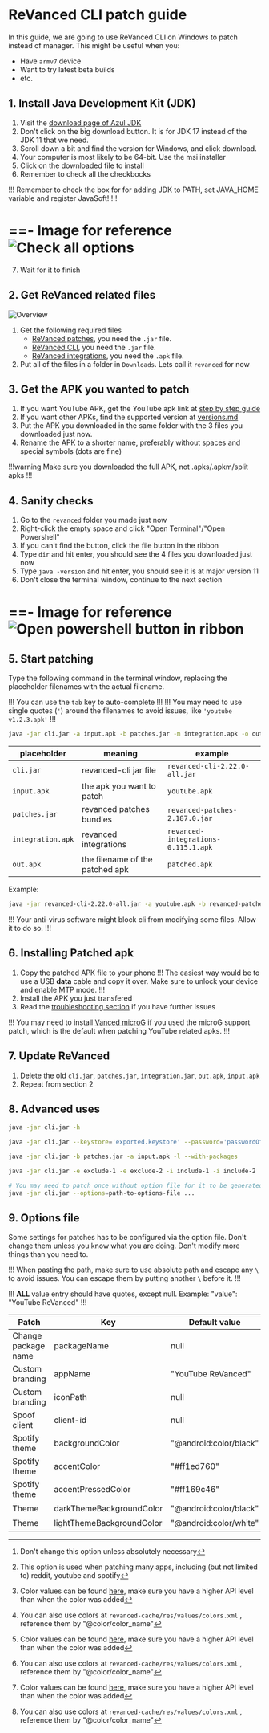 # ReVanced CLI patch guide

In this guide, we are going to use ReVanced CLI on Windows to patch instead of manager. This might be useful when you:

- Have `armv7` device
- Want to try latest beta builds
- etc.

## 1. Install Java Development Kit (JDK)

1. Visit the [download page of Azul JDK](https://www.azul.com/downloads/?version=java-11-lts&package=jdk#zulu)
2. Don't click on the big download button. It is for JDK 17 instead of the JDK 11 that we need.
3. Scroll down a bit and find the version for Windows, and click download. 
4. Your computer is most likely to be 64-bit. Use the msi installer
5. Click on the downloaded file to install
6. Remember to check all the checkbocks

!!!
Remember to check the box for for adding JDK to PATH, set JAVA_HOME variable and register JavaSoft!
!!!

==- Image for reference
![Check all options](https://raw.githubusercontent.com/SodaWithoutSparkles/revanced-troubleshooting-guide/main/screenshots/502-jdk_install.png)
===

7. Wait for it to finish

## 2. Get ReVanced related files

![Overview](https://raw.githubusercontent.com/SodaWithoutSparkles/revanced-troubleshooting-guide/main/screenshots/501-cli-patch-embed.jpg)

1. Get the following required files
    - [ReVanced patches](https://github.com/ReVanced/revanced-patches/releases/latest), you need the `.jar` file.
    - [ReVanced CLI](https://github.com/revanced/revanced-cli/releases/latest), you need the `.jar` file.
    - [ReVanced integrations](https://github.com/revanced/revanced-integrations/releases/latest), you need the `.apk` file.
2. Put all of the files in a folder in `Downloads`. Lets call it `revanced` for now

## 3. Get the APK you wanted to patch

1. If you want YouTube APK, get the YouTube apk link at [step by step guide](https://sodawithoutsparkles.github.io/revanced-troubleshooting-guide/step-by-step/03-get-files/)
2. If you want other APKs, find the supported version at [versions.md](https://sodawithoutsparkles.github.io/revanced-troubleshooting-guide/05-versions/)
3. Put the APK you downloaded in the same folder with the 3 files you downloaded just now.
4. Rename the APK to a shorter name, preferably without spaces and special symbols (dots are fine)

!!!warning
Make sure you downloaded the full APK, not .apks/.apkm/split apks
!!!

## 4. Sanity checks

1. Go to the `revanced` folder you made just now
2. Right-click the empty space and click "Open Terminal"/"Open Powershell"
3. If you can't find the button, click the file button in the ribbon
4. Type `dir` and hit enter, you should see the 4 files you downloaded just now
5. Type `java -version` and hit enter, you should see it is at major version 11
6. Don't close the terminal window, continue to the next section

==- Image for reference
![Open powershell button in ribbon](https://raw.githubusercontent.com/SodaWithoutSparkles/revanced-troubleshooting-guide/main/screenshots/500-open_pwsh.gif)
===

## 5. Start patching
Type the following command in the terminal window, replacing the placeholder filenames with the actual filename. 

!!!
You can use the `tab` key to auto-complete
!!!
!!!
You may need to use single quotes (`'`) around the filenames to avoid issues, like `'youtube v1.2.3.apk'`
!!! 

```bash
java -jar cli.jar -a input.apk -b patches.jar -m integration.apk -o out.apk
```

| placeholder | meaning | example |
|---|---|---|
| `cli.jar` | revanced-cli jar file | `revanced-cli-2.22.0-all.jar` |
| `input.apk` | the apk you want to patch | `youtube.apk` |
| `patches.jar` | revanced patches bundles | `revanced-patches-2.187.0.jar` |
| `integration.apk` | revanced integrations | `revanced-integrations-0.115.1.apk`|
| `out.apk` | the filename of the patched apk | `patched.apk` |

Example: 

```bash
java -jar revanced-cli-2.22.0-all.jar -a youtube.apk -b revanced-patches-2.187.0.jar -m revanced-integrations-0.115.1.apk -o patched.apk
```

!!!
Your anti-virus software might block cli from modifying some files. Allow it to do so.
!!!

## 6. Installing Patched apk

1. Copy the patched APK file to your phone
!!!
The easiest way would be to use a USB **data** cable and copy it over. Make sure to unlock your device and enable MTP mode.
!!!
2. Install the APK you just transfered
3. Read the [troubleshooting section](/troubleshoot/00-trouble-shooting.md) if you have further issues

!!!
You may need to install [Vanced microG]((https://github.com/TeamVanced/VancedMicroG/releases/tag/v0.2.24.220220-220220001)) if you used the microG support patch, which is the default when patching YouTube related apks.
!!!

## 7. Update ReVanced

1. Delete the old `cli.jar`, `patches.jar`, `integration.jar`, `out.apk`, `input.apk`
2. Repeat from section 2

## 8. Advanced uses


```bash Read the help page for revanced-cli
java -jar cli.jar -h
```

```bash Specify keystore file and password
java -jar cli.jar --keystore='exported.keystore' --password='passwordOfKeystore' -a input.apk ...
```


```bash List patches available
java -jar cli.jar -b patches.jar -a input.apk -l --with-packages
```


```bash Include / Exclude patches
java -jar cli.jar -e exclude-1 -e exclude-2 -i include-1 -i include-2 ...
```

```bash Use Options file
# You may need to patch once without option file for it to be generated
java -jar cli.jar --options=path-to-options-file ...
```

## 9. Options file

Some settings for patches has to be configured via the option file. Don't change them unless you know what you are doing. Don't modify more things than you need to. 

!!!
When pasting the path, make sure to use absolute path and escape any `\` to avoid issues. You can escape them by putting another `\` before it.
!!!

!!!
**ALL** value entry should have quotes, except null. Example:
"value": "YouTube ReVanced"
!!!

| Patch | Key | Default value | Type | Example |
| --- | --- | --- | --- | --- |
| Change package name | packageName | null | pkgName | "app.revanced.android.youtubealt" | 
| Custom branding | appName | "YouTube ReVanced" | string | "new app name" | 
| Custom branding | iconPath | null | path | `"C:\\Users\\test\\Desktop\\icon.png"` | 
| Spoof client | client-id | null | string | "abcdef" [^1] [^2] |
| Spotify theme | backgroundColor | "@android:color/black" | string | "@android:color/black" [^3] [^4] |
| Spotify theme | accentColor | "#ff1ed760" | AARRGGBB color code | "#ff1ed761" |
| Spotify theme | accentPressedColor | "#ff169c46" | AARRGGBB color code | "#ff169c47" |
| Theme | darkThemeBackgroundColor | "@android:color/black" | string | "@android:color/holo_blue_dark" [^3] [^4] | 
| Theme | lightThemeBackgroundColor | "@android:color/white" | string | "@android:color/holo_purple" [^3] [^4] | 

[^1]: Don't change this option unless absolutely necessary

[^2]: This option is used when patching many apps, including (but not limited to) reddit, youtube and spotify

[^3]: Color values can be found [here](https://developer.android.com/reference/android/R.color#constants_1), make sure you have a higher API level than when the color was added

[^4]: You can also use colors at `revanced-cache/res/values/colors.xml` [^5], reference them by "@color/color_name"

[^5]: You can also edit that file after revanced deleted the cache to include custom colors